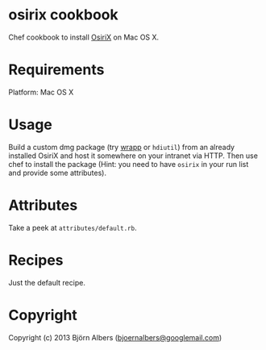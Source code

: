 # osirix cookbook

Chef cookbook to install [OsiriX](http://www.osirix-viewer.com) on Mac OS X.

# Requirements

Platform: Mac OS X

# Usage

Build a custom dmg package
(try [wrapp](https://github.com/bjoernalbers/wrapp) or `hdiutil`)
from an already installed OsiriX and host it somewhere on your intranet via HTTP.
Then use chef to install the package (Hint: you need to have `osirix` in
your run list and provide some attributes).

# Attributes

Take a peek at `attributes/default.rb`.

# Recipes

Just the default recipe.

# Copyright

Copyright (c) 2013 Björn Albers (<bjoernalbers@googlemail.com>)
